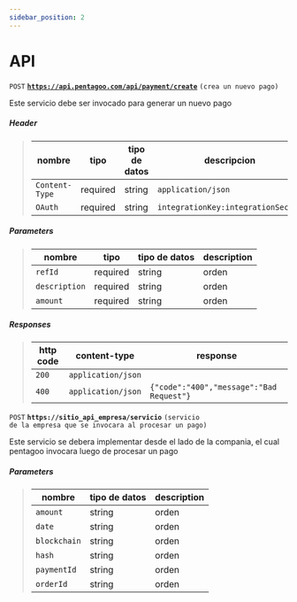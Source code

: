 ```yaml
---
sidebar_position: 2
---
```


# API

<code>POST</code> <code><b>https://api.pentagoo.com/api/payment/create</b></code> <code>(crea un nuevo pago)</code>

Este servicio debe ser invocado para generar un nuevo pago

##### Header

> | nombre            |  tipo     | tipo de datos      | descripcion                     |
> |-------------------|-----------|----------------|-------------------------------------|
> | `Content-Type`    |  required | string         | `application/json`                    |
> | `OAuth`           |  required | string         | `integrationKey:integrationSecret`    |

##### Parameters

> | nombre              |  tipo   | tipo de datos      | description                     |
> |-------------------|-----------|----------------|-------------------------------------|
> | `refId`           |  required | string         | orden       |
> | `description`     |  required | string         | orden       |
> | `amount`          |  required | string         | orden       |

##### Responses

> | http code     | content-type                      | response                                                            |
> |---------------|-----------------------------------|---------------------------------------------------------------------|
> | `200`         | `application/json`                |                                                                     |
> | `400`         | `application/json`                | `{"code":"400","message":"Bad Request"}`                            |


<code>POST</code> <code><b>https://sitio_api_empresa/servicio</b></code> <code>(servicio de la empresa que se invocara al procesar un pago)</code>

Este servicio se debera implementar desde el lado de la compania, el cual pentagoo invocara luego de procesar un pago

##### Parameters

> | nombre            | tipo de datos  | description                     |
> |-------------------|----------------|---------------------------------|
> | `amount`          | string         | orden       |
> | `date`            | string         | orden       |
> | `blockchain`      | string         | orden       |
> | `hash`            | string         | orden       |
> | `paymentId`       | string         | orden       |
> | `orderId`         | string         | orden       |
